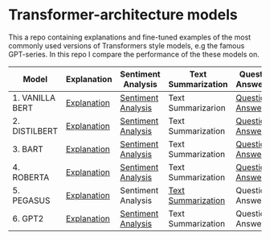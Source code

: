 # Transformer-architecture models

This a repo containing explanations and fine-tuned examples of the most commonly used versions of Transformers style models, e.g the famous GPT-series.
In this repo I compare the performance of the these models on.

|Model|Explanation|Sentiment Analysis|Text Summarization|Question Answering|Text Generation|
|---|---|---|---|---|---|
|1. VANILLA BERT|[Explanation](https://github.com/KevinLolochum/BERT-MODELS/blob/main/Vanilla_BERT.ipynb)|[Sentiment Analysis](https://github.com/KevinLolochum/BERT-FORMS/blob/main/BERT_in_PyTorch.ipynb)|Text Summarizarion|[Question Answering](https://github.com/KevinLolochum/BERT-MODELS/blob/main/BERT_Fine_tuned_for_Question_Answering.ipynb)|Text Generation|
|2. DISTILBERT|[Explanation](https://github.com/KevinLolochum/BERT-MODELS/blob/main/DistilBERT.ipynb)|[Sentiment Analysis](https://github.com/KevinLolochum/Transformer-style-fine-tuned-models/blob/main/DistillBERT_For_Sentiment_Analysis_in_PyTorch.ipynb)|Text Summarization|[Question Answering](https://github.com/KevinLolochum/BERT-MODELS/blob/main/DistilBERT_Fine_tuned_for_Question_Answering.ipynb)|Text Generation|
|3. BART|[Explanation](https://github.com/KevinLolochum/BERT-MODELS/blob/main/BART_Explanation.ipynb)|[Sentiment Analysis](https://github.com/KevinLolochum/BERT-MODELS/blob/main/BART_Fine_tuned_for_Sentiment_Analysis_PyTorch.ipynb)|Text Summarization|[Question Answering](https://github.com/KevinLolochum/BERT-MODELS/blob/main/BART_Fine_tuned_for_Question_Answering.ipynb)|Text Generation|
|4. ROBERTA|[Explanation](https://github.com/KevinLolochum/BERT-MODELS/blob/main/RoBERTa.ipynb)|[Sentiment Analysis](https://github.com/KevinLolochum/BERT-MODELS/blob/main/RoBERTa_Fine_tuned_for_Sentiment_Analysis_PyTorch.ipynb)|Text Summarization|[Question Answering](https://github.com/KevinLolochum/BERT-MODELS/blob/main/RoBERTa_Fine_tuned_for_Question_Answering.ipynb)|Text Generation|
|5. PEGASUS|[Explanation](https://github.com/KevinLolochum/Transformer-style-fine-tuned-models/blob/main/Pegasus.ipynb)|Sentiment Analysis|[Text Summarization](https://github.com/KevinLolochum/Transformer-style-fine-tuned-models/blob/main/Pegasus_for_abstractive_summarization.ipynb)|Question Answering|Text Generation|
|6. GPT2|[Explanation](https://github.com/KevinLolochum/BERT-MODELS/blob/main/GPT_2_Explanation.ipynb)|[Sentiment Analysis](https://github.com/KevinLolochum/BERT-MODELS/blob/main/GPT2_Fine_tuned_for_Sentiment_Analysis_PyTorch.ipynb)|Text Summarization|Question Answering|Text Generation|

